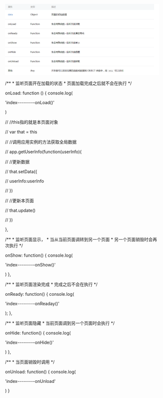 ![](/assets/import.png)

/\*\* \* 监听页面开在加载的状态 \* 页面加载完成之后就不会在执行 \*/

onLoad: function \(\) { console.log\(

'index---------onLoad\(\)'

\)

// //this指的就是本页面对象

// var that = this

// //调用应用实例的方法获取全局数据

// app.getUserInfo\(function\(userInfo\){

// //更新数据

// that.setData\({

// userInfo:userInfo

// }\)

// //更新本页面

// that.update\(\)

// }\)

},

/\*\* \* 监听页面显示， \* 当从当前页面调转到另一个页面 \* 另一个页面销毁时会再次执行 \*/

onShow: function\(\) { console.log\(

'index---------onShow\(\)'

\) },

/\*\* \* 监听页面渲染完成 \* 完成之后不会在执行 \*/

onReady: function\(\) { console.log\(

'index---------onReaday\(\)'

\); },

/\*\* \* 监听页面隐藏 \* 当前页面调到另一个页面时会执行 \*/

onHide: function\(\) { console.log\(

'index---------onHide\(\)'

\) },

/\*\* \* 当页面销毁时调用 \*/

onUnload: function\(\) { console.log\(

'index---------onUnload'

\) }

